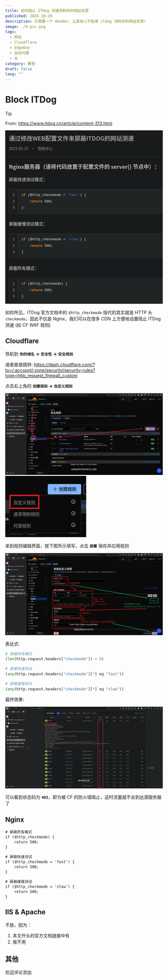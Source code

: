 ```yaml
---
title: 如何阻止 ITDog 测速消耗你的网站资源
published: 2025-10-20
description: 只需要一个 Header，让其他人不能用 itdog 消耗你的网站资源!
image: ./0-pic.png
tags:
  - 网站
  - Cloudflare
  - EdgeOne
  - 反向代理
  - 水
category: 教程
draft: false
lang: ""
---
```

# Block ITDog

>[!TIP]
>From: https://www.itdog.cn/article/content-313.html

![](1-doc.png)

如你所见，ITDog 官方文档中的 `$http_checkmode` 指代的其实就是 HTTP 头 `checkmode`，因此不仅是 Nginx，我们可以在很多 CDN 上方便地设置阻止 ITDog 测速 (如 CF WAF 规则)

## Cloudflare

导航到 **`你的域名` -> `安全性` -> `安全规则`**

或者直接跳转: https://dash.cloudflare.com/?to=/:account/:zone/security/security-rules?type=http_request_firewall_custom

点击右上角的 **`创建规则` -> `自定义规则`**

![](2-cf.png)
![](3-cf-custom-rule.png)

来到规则编辑界面，按下图所示填写，点击 **`部署`** 保存并应用规则

![](4-cf-config.png)

表达式:

```python
# 屏蔽所有模式
(len(http.request.headers["checkmode"]) > 0)
```

```python
# 屏蔽快速测试
(any(http.request.headers["checkmode"][*] eq "fast"))
```

```python
# 屏蔽缓慢测试
(any(http.request.headers["checkmode"][*] eq "slow"))
```

最终效果:

![](5-cf-result.png)

可以看到状态码为 **`403`**，即为被 CF 的防火墙阻止，这时流量就不会到达源服务器了

## Nginx

```nginx
# 屏蔽所有模式
if ($http_checkmode) {
    return 500;
}
```

```nginx
# 屏蔽快速测试
if ($http_checkmode = 'fast') {
    return 500;
}
```

```nginx
# 屏蔽缓慢测试
if ($http_checkmode = 'slow') {
    return 500;
}
```

## IIS & Apache

不放，因为：
1. 本文开头的官方文档链接中有
2. 我不用

## 其他

欢迎评论添加
